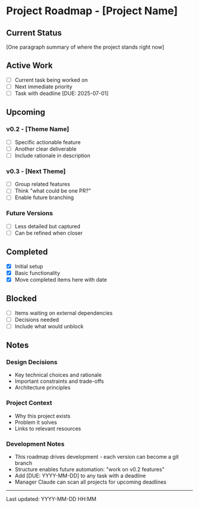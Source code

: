 # Project Roadmap - [Project Name]

## Current Status
[One paragraph summary of where the project stands right now]

## Active Work
- [ ] Current task being worked on
- [ ] Next immediate priority
- [ ] Task with deadline [DUE: 2025-07-01]

## Upcoming

### v0.2 - [Theme Name]
- [ ] Specific actionable feature
- [ ] Another clear deliverable
- [ ] Include rationale in description

### v0.3 - [Next Theme]
- [ ] Group related features
- [ ] Think "what could be one PR?"
- [ ] Enable future branching

### Future Versions
- [ ] Less detailed but captured
- [ ] Can be refined when closer

## Completed
- [x] Initial setup
- [x] Basic functionality
- [x] Move completed items here with date

## Blocked
- [ ] Items waiting on external dependencies
- [ ] Decisions needed
- [ ] Include what would unblock

## Notes
<!-- 
PROJECT_ROADMAP.md is for WHAT & WHY - context, plans, decisions
Put project philosophy, design rationale, and architecture decisions here
Keep behavioral instructions (HOW to work) in CLAUDE.md
-->

### Design Decisions
- Key technical choices and rationale
- Important constraints and trade-offs
- Architecture principles

### Project Context  
- Why this project exists
- Problem it solves
- Links to relevant resources

### Development Notes
- This roadmap drives development - each version can become a git branch
- Structure enables future automation: "work on v0.2 features"
- Add [DUE: YYYY-MM-DD] to any task with a deadline
- Manager Claude can scan all projects for upcoming deadlines

---
Last updated: YYYY-MM-DD HH:MM